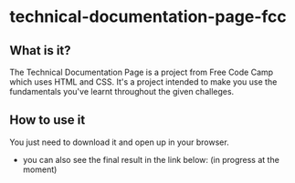# technical-documentation-page-fcc


## What is it?

The Technical Documentation Page is a project from Free Code Camp which uses HTML and CSS. It's a project intended to make you use the fundamentals you've learnt throughout the given challeges.

## How to use it

You just need to download it and open up in your browser. 

 - you can also see the final result in the link below: (in progress at the moment)
